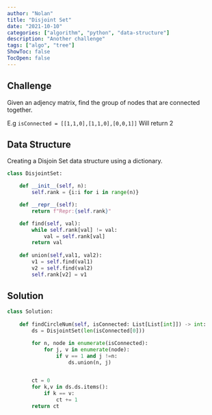 ```yaml
---
author: "Nolan"
title: "Disjoint Set"
date: "2021-10-10"
categories: ["algorithm", "python", "data-structure"]
description: "Another challenge"
tags: ["algo", "tree"]
ShowToc: false
TocOpen: false
---
```


## Challenge

Given an adjency matrix, find the group of nodes that are connected together.

E.g ```isConnected = [[1,1,0],[1,1,0],[0,0,1]]```
Will return 2

## Data Structure

Creating a Disjoin Set data structure using a dictionary.  

```python
class DisjointSet:

    def __init__(self, n):
        self.rank = {i:i for i in range(n)}

    def __repr__(self):
        return f"Repr:{self.rank}"

    def find(self, val):
        while self.rank[val] != val:
            val = self.rank[val]
        return val
    
    def union(self,val1, val2):
        v1 = self.find(val1)
        v2 = self.find(val2)
        self.rank[v2] = v1
```

## Solution


```python
class Solution:
    
    def findCircleNum(self, isConnected: List[List[int]]) -> int:
        ds = DisjointSet(len(isConnected[0]))

        for n, node in enumerate(isConnected):
            for j, v in enumerate(node):
                if v == 1 and j !=n:
                    ds.union(n, j)


        ct = 0
        for k,v in ds.ds.items():
            if k == v:
                ct += 1
        return ct
```
